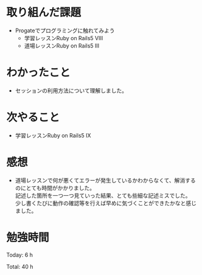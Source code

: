 # 取り組んだ課題
- Progateでプログラミングに触れてみよう
  - 学習レッスンRuby on Rails5 VIII
  - 道場レッスンRuby on Rails5 III

# わかったこと
- セッションの利用方法について理解しました。

# 次やること
- 学習レッスンRuby on Rails5 IX

# 感想
- 道場レッスンで何が悪くてエラーが発生しているかわからなくて、解消するのにとても時間がかかりました。  
記述した箇所を一つ一つ見ていった結果、とても些細な記述ミスでした。  
少し書くたびに動作の確認等を行えば早めに気づくことができたかなと感じました。

# 勉強時間
Today: 6 h

Total: 40 h
